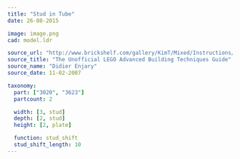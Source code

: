 ```yaml
---
title: "Stud in Tube"
date: 26-08-2015

image: image.png
cad: model.ldr

source_url: "http://www.brickshelf.com/gallery/KimT/Mixed/Instructions/advbuilding.pdf"
source_title: "The Unofficial LEGO Advanced Building Techniques Guide"
source_name: "Didier Enjary"
source_date: 11-02-2007

taxonomy:
  part: ["3020", "3623"]
  partcount: 2

  width: [3, stud]
  depth: [2, stud]
  height: [2, plate]

  function: stud_shift
  stud_shift_length: 10
---
```

